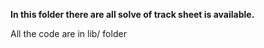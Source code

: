 **In this folder there are all solve of track sheet is available.**

All the code are in lib/ folder
